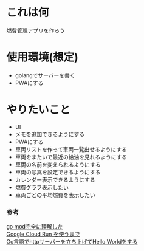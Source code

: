 # これは何
燃費管理アプリを作ろう

# 使用環境(想定)
* golangでサーバーを書く
* PWAにする

# やりたいこと
* UI
* メモを追加できるようにする
* PWAにする
* 車両リストを作って車両一覧出せるようにする
* 車両をまたいで最近の給油を見れるようにする
* 車両の名前を変えられるようにする
* 車両の写真を設定できるようにする
* カレンダー表示できるようにする
* 燃費グラフ表示したい
* 車両ごとの平均燃費を表示したい


### 参考
[go mod完全に理解した](https://zenn.dev/optimisuke/articles/105feac3f8e726830f8c)  
[Google Cloud Run を使うまで](https://qiita.com/massie_g/items/5a9ce514eaa7c460b5e3)  
[Go言語でhttpサーバーを立ち上げてHello Worldをする](https://qiita.com/taizo/items/bf1ec35a65ad5f608d45)